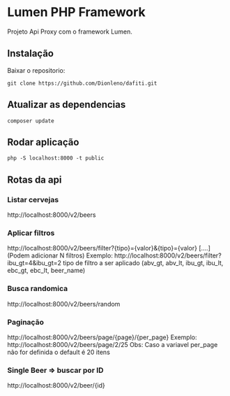# Lumen PHP Framework

Projeto Api Proxy com o framework Lumen.

## Instalação

Baixar o repositorio:
```
git clone https://github.com/Dionleno/dafiti.git
```

## Atualizar as dependencias
```
composer update
```

## Rodar aplicação
```
php -S localhost:8000 -t public
```

## Rotas da api

 ### Listar cervejas
 http://localhost:8000/v2/beers
 
 ### Aplicar filtros
 http://localhost:8000/v2/beers/filter?{tipo}={valor}&{tipo}={valor} [....] (Podem adicionar N filtros)
 Exemplo: http://localhost:8000/v2/beers/filter?ibu_gt=4&ibu_gt=2
 tipo de filtro a ser aplicado (abv_gt, abv_lt, ibu_gt, ibu_lt, ebc_gt, ebc_lt, beer_name)
 
 ### Busca randomica
 http://localhost:8000/v2/beers/random
 
 ### Paginação
 http://localhost:8000/v2/beers/page/{page}/{per_page}
 Exemplo: http://localhost:8000/v2/beers/page/2/25
 Obs: Caso a variavel per_page não for definida o default é 20 itens
 
 ### Single Beer => buscar por ID
 http://localhost:8000/v2/beer/{id}
 
 
 

